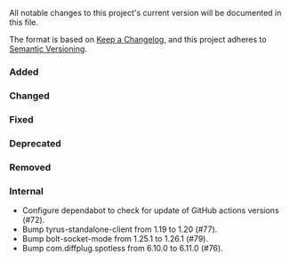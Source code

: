 All notable changes to this project's current version will be documented in this file.

The format is based on [Keep a Changelog](https://keepachangelog.com/en/1.0.0/), and this project adheres
to [Semantic Versioning](https://semver.org/spec/v2.0.0.html).

### Added

### Changed

### Fixed

### Deprecated

### Removed

### Internal

- Configure dependabot to check for update of GitHub actions versions (#72).
- Bump tyrus-standalone-client from 1.19 to 1.20 (#77).
- Bump bolt-socket-mode from 1.25.1 to 1.26.1 (#79).
- Bump com.diffplug.spotless from 6.10.0 to 6.11.0 (#76).
